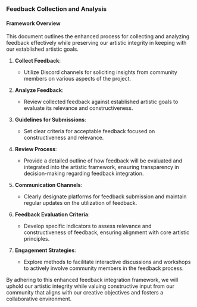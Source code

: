 

### Feedback Collection and Analysis

#### Framework Overview
This document outlines the enhanced process for collecting and analyzing feedback effectively while preserving our artistic integrity in keeping with our established artistic goals.

1. **Collect Feedback**:
   - Utilize Discord channels for soliciting insights from community members on various aspects of the project.

2. **Analyze Feedback**:
   - Review collected feedback against established artistic goals to evaluate its relevance and constructiveness.

3. **Guidelines for Submissions**:
   - Set clear criteria for acceptable feedback focused on constructiveness and relevance.

4. **Review Process**:
   - Provide a detailed outline of how feedback will be evaluated and integrated into the artistic framework, ensuring transparency in decision-making regarding feedback integration.

5. **Communication Channels**:
   - Clearly designate platforms for feedback submission and maintain regular updates on the utilization of feedback.

6. **Feedback Evaluation Criteria**:
   - Develop specific indicators to assess relevance and constructiveness of feedback, ensuring alignment with core artistic principles.

7. **Engagement Strategies**:
   - Explore methods to facilitate interactive discussions and workshops to actively involve community members in the feedback process.

By adhering to this enhanced feedback integration framework, we will uphold our artistic integrity while valuing constructive input from our community that aligns with our creative objectives and fosters a collaborative environment.